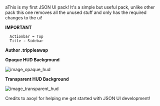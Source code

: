 aThis is my first JSON UI pack! It's a simple but useful pack, unlike other pack this one removes all the unused stuff and only has the required changes to the ui!

**IMPORTANT**

      Actionbar → Top
      Title → Sidebar

**Author .trippleawap**

**Opaque HUD Background**

![image_opaque_hud](https://github.com/TrippleAWap/Sidebar-HUD/assets/90356816/a0ac68da-dd1e-43d9-a40c-73818df0a430)

**Transparent HUD Background**

![image_transparent_hud](https://github.com/TrippleAWap/Sidebar-HUD/assets/90356816/1a7a1771-cd35-4dde-a1cb-2c8b1b32ec59)


Credits to axoyl for helping me get started with JSON UI development!
